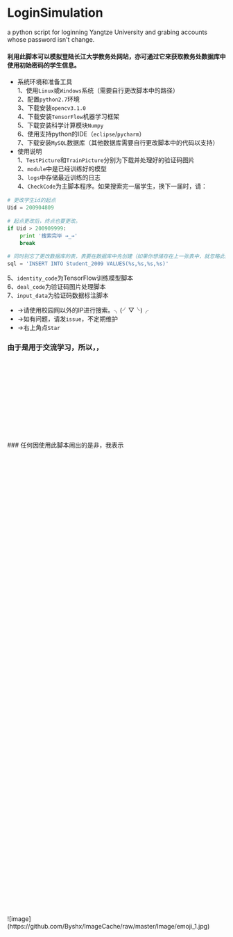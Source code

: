 # LoginSimulation
a python script for loginning Yangtze University and grabing accounts whose password isn't change.<br>
#### 利用此脚本可以模拟登陆长江大学教务处网站，亦可通过它来获取教务处数据库中使用初始密码的学生信息。<br>
* 系统环境和准备工具<br>
1、使用`Linux`或`Windows`系统（需要自行更改脚本中的路径）<br>
2、配置`python2.7`环境<br>
3、下载安装`opencv3.1.0`<br>
4、下载安装`TensorFlow`机器学习框架<br>
5、下载安装科学计算模块`Numpy`<br>
6、使用支持python的IDE（`eclipse`/`pycharm`）<br>
7、下载安装`MySQL`数据库（其他数据库需要自行更改脚本中的代码以支持）<br>
* 使用说明<br>
1、`TestPicture`和`TrainPicture`分别为下载并处理好的验证码图片<br>
2、`module`中是已经训练好的模型<br>
3、`logs`中存储最近训练的日志<br>
4、`CheckCode`为主脚本程序。如果搜索完一届学生，换下一届时，请：<br>
```Python
# 更改学生id的起点
Uid = 200904809
```
```Python
# 起点更改后，终点也要更改。
if Uid > 200909999:
    print '搜索完毕 →_→'
    break
```
```Python
# 同时别忘了更改数据库的表，表要在数据库中先创建（如果你想储存在上一张表中，就忽略此步骤）
sql = 'INSERT INTO Student_2009 VALUES(%s,%s,%s,%s)'
```
5、`identity_code`为TensorFlow训练模型脚本<br>
6、`deal_code`为验证码图片处理脚本<br>
7、`input_data`为验证码数据标注脚本<br>

* →请使用校园网以外的IP进行搜索。╮(╯▽╰)╭<br>
* →如有问题，请发`issue`，不定期维护<br>
* →右上角点`Star`<br>

### 由于是用于交流学习，所以，，
<br>
<br>
<br>
<br>
<br>
<br>
<br>
<br>
<br>
<br>
<br>
### 任何因使用此脚本闹出的是非，我表示
<br>
<br>
<br>
<br>
<br>
<br>
<br>
<br>
<br>
<br>
<br>
<br>
<br>
<br>
<br>
<br>
<br>
<br>
<br>
<br>
<br>
<br>
<br>
<br>
<br>
<br>
<br>
<br>
<br>
<br>
<br>
<br>
<br>
<br>
<br>
<br>
<br>
<br>
<br>
<br>
<br>
<br>
<br>
<br>
<br>
<br>
<br>
<br>
<br>
<br>
<br>
<br>
<br>
<br>
<br>
<br>
<br>
<br>
<br>
<br>
<br>
<br>
<br>
<br>
![image](https://github.com/Byshx/ImageCache/raw/master/Image/emoji_1.jpg)

